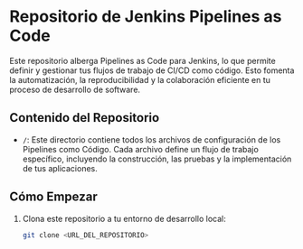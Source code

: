 # Repositorio de Jenkins Pipelines as Code

Este repositorio alberga Pipelines as Code para Jenkins, lo que permite definir y gestionar tus flujos de trabajo de CI/CD como código. Esto fomenta la automatización, la reproducibilidad y la colaboración eficiente en tu proceso de desarrollo de software.

## Contenido del Repositorio

- `/`: Este directorio contiene todos los archivos de configuración de los Pipelines como Código. Cada archivo define un flujo de trabajo específico, incluyendo la construcción, las pruebas y la implementación de tus aplicaciones.

## Cómo Empezar

1. Clona este repositorio a tu entorno de desarrollo local:

   ```bash
   git clone <URL_DEL_REPOSITORIO>
